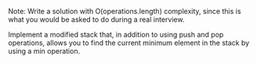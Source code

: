 Note: Write a solution with O(operations.length) complexity, since this is what you would be asked to do during a real interview.

Implement a modified stack that, in addition to using push and pop operations, allows you to find the current minimum element in the stack by using a min operation.
